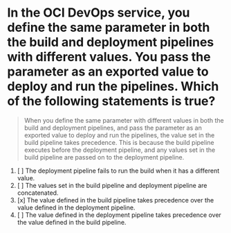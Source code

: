 # In the OCI DevOps service, you define the same parameter in both the build and deployment pipelines with different values. You pass the parameter as an exported value to deploy and run the pipelines. Which of the following statements is true?

> When you define the same parameter with different values in both the build and deployment pipelines, and pass the parameter as an exported value to deploy and run the pipelines, the value set in the build pipeline takes precedence. This is because the build pipeline executes before the deployment pipeline, and any values set in the build pipeline are passed on to the deployment pipeline.

1. [ ] The deployment pipeline fails to run the build when it has a different value.
1. [ ] The values set in the build pipeline and deployment pipeline are concatenated.
1. [x] The value defined in the build pipeline takes precedence over the value defined in the deployment pipeline.
1. [ ] The value defined in the deployment pipeline takes precedence over the value defined in the build pipeline.